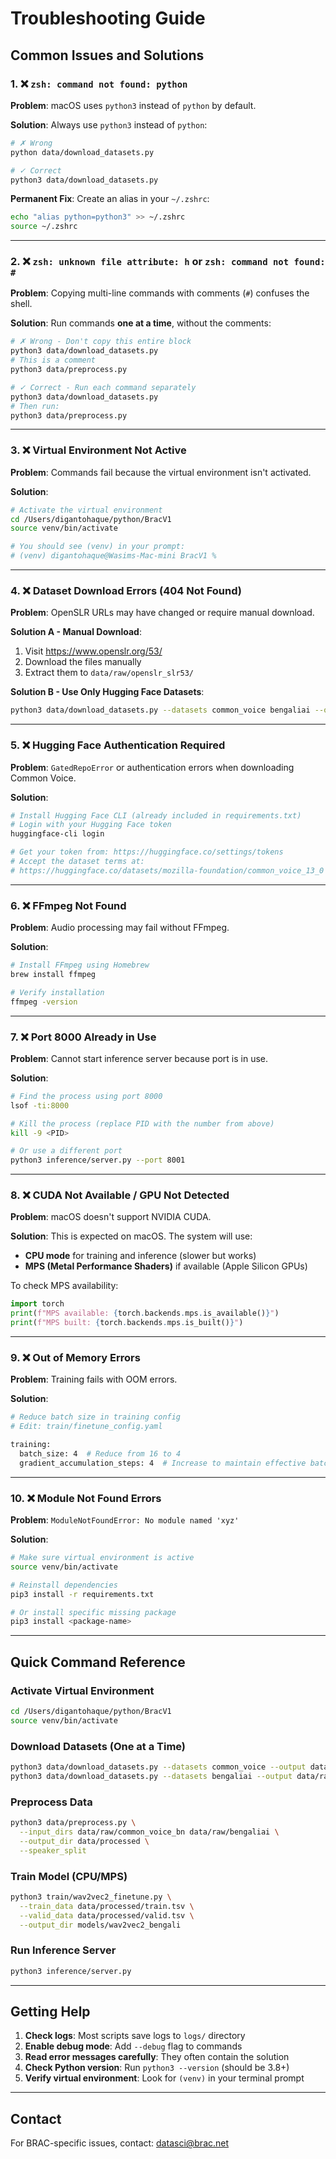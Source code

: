 # Troubleshooting Guide

## Common Issues and Solutions

### 1. ❌ `zsh: command not found: python`

**Problem**: macOS uses `python3` instead of `python` by default.

**Solution**: Always use `python3` instead of `python`:
```bash
# ✗ Wrong
python data/download_datasets.py

# ✓ Correct
python3 data/download_datasets.py
```

**Permanent Fix**: Create an alias in your `~/.zshrc`:
```bash
echo "alias python=python3" >> ~/.zshrc
source ~/.zshrc
```

---

### 2. ❌ `zsh: unknown file attribute: h` or `zsh: command not found: #`

**Problem**: Copying multi-line commands with comments (`#`) confuses the shell.

**Solution**: Run commands **one at a time**, without the comments:
```bash
# ✗ Wrong - Don't copy this entire block
python3 data/download_datasets.py
# This is a comment
python3 data/preprocess.py

# ✓ Correct - Run each command separately
python3 data/download_datasets.py
# Then run:
python3 data/preprocess.py
```

---

### 3. ❌ Virtual Environment Not Active

**Problem**: Commands fail because the virtual environment isn't activated.

**Solution**: 
```bash
# Activate the virtual environment
cd /Users/digantohaque/python/BracV1
source venv/bin/activate

# You should see (venv) in your prompt:
# (venv) digantohaque@Wasims-Mac-mini BracV1 %
```

---

### 4. ❌ Dataset Download Errors (404 Not Found)

**Problem**: OpenSLR URLs may have changed or require manual download.

**Solution A - Manual Download**:
1. Visit https://www.openslr.org/53/
2. Download the files manually
3. Extract them to `data/raw/openslr_slr53/`

**Solution B - Use Only Hugging Face Datasets**:
```bash
python3 data/download_datasets.py --datasets common_voice bengaliai --output data/raw
```

---

### 5. ❌ Hugging Face Authentication Required

**Problem**: `GatedRepoError` or authentication errors when downloading Common Voice.

**Solution**:
```bash
# Install Hugging Face CLI (already included in requirements.txt)
# Login with your Hugging Face token
huggingface-cli login

# Get your token from: https://huggingface.co/settings/tokens
# Accept the dataset terms at:
# https://huggingface.co/datasets/mozilla-foundation/common_voice_13_0
```

---

### 6. ❌ FFmpeg Not Found

**Problem**: Audio processing may fail without FFmpeg.

**Solution**:
```bash
# Install FFmpeg using Homebrew
brew install ffmpeg

# Verify installation
ffmpeg -version
```

---

### 7. ❌ Port 8000 Already in Use

**Problem**: Cannot start inference server because port is in use.

**Solution**:
```bash
# Find the process using port 8000
lsof -ti:8000

# Kill the process (replace PID with the number from above)
kill -9 <PID>

# Or use a different port
python3 inference/server.py --port 8001
```

---

### 8. ❌ CUDA Not Available / GPU Not Detected

**Problem**: macOS doesn't support NVIDIA CUDA.

**Solution**: This is expected on macOS. The system will use:
- **CPU mode** for training and inference (slower but works)
- **MPS (Metal Performance Shaders)** if available (Apple Silicon GPUs)

To check MPS availability:
```python
import torch
print(f"MPS available: {torch.backends.mps.is_available()}")
print(f"MPS built: {torch.backends.mps.is_built()}")
```

---

### 9. ❌ Out of Memory Errors

**Problem**: Training fails with OOM errors.

**Solution**:
```bash
# Reduce batch size in training config
# Edit: train/finetune_config.yaml

training:
  batch_size: 4  # Reduce from 16 to 4
  gradient_accumulation_steps: 4  # Increase to maintain effective batch size
```

---

### 10. ❌ Module Not Found Errors

**Problem**: `ModuleNotFoundError: No module named 'xyz'`

**Solution**:
```bash
# Make sure virtual environment is active
source venv/bin/activate

# Reinstall dependencies
pip3 install -r requirements.txt

# Or install specific missing package
pip3 install <package-name>
```

---

## Quick Command Reference

### Activate Virtual Environment
```bash
cd /Users/digantohaque/python/BracV1
source venv/bin/activate
```

### Download Datasets (One at a Time)
```bash
python3 data/download_datasets.py --datasets common_voice --output data/raw
python3 data/download_datasets.py --datasets bengaliai --output data/raw
```

### Preprocess Data
```bash
python3 data/preprocess.py \
  --input_dirs data/raw/common_voice_bn data/raw/bengaliai \
  --output_dir data/processed \
  --speaker_split
```

### Train Model (CPU/MPS)
```bash
python3 train/wav2vec2_finetune.py \
  --train_data data/processed/train.tsv \
  --valid_data data/processed/valid.tsv \
  --output_dir models/wav2vec2_bengali
```

### Run Inference Server
```bash
python3 inference/server.py
```

---

## Getting Help

1. **Check logs**: Most scripts save logs to `logs/` directory
2. **Enable debug mode**: Add `--debug` flag to commands
3. **Read error messages carefully**: They often contain the solution
4. **Check Python version**: Run `python3 --version` (should be 3.8+)
5. **Verify virtual environment**: Look for `(venv)` in your terminal prompt

---

## Contact

For BRAC-specific issues, contact: datasci@brac.net
